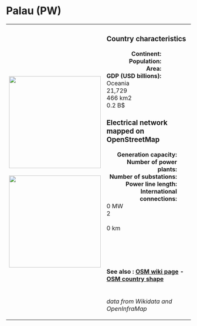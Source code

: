 # Palau (PW)

<table width="90%">
<tr>
<td>
<img src="https://upload.wikimedia.org/wikipedia/commons/4/48/Flag_of_Palau.svg" width="250">
<br><br>
<img src="https://upload.wikimedia.org/wikipedia/commons/5/57/Palau_on_the_globe_%28Southeast_Asia_centered%29_%28small_islands_magnified%29.svg" width="250"></td>
<td>
<h3>Country characteristics</h3>
<div style="display: inline-block;text-align:right;margin-right:30px;font-weight: bold;">
Continent:<br>Population:<br>Area:<br>GDP (USD billions):
</div>
<div style="display: inline-block;">
Oceania<br>21,729<br>466 km2<br>0.2 B$
</div>
<h3>Electrical network mapped on OpenStreetMap</h3>
<div style="display: inline-block;text-align:right;margin-right:30px;font-weight: bold;">Generation capacity:<br>
Number of power plants:<br>
Number of substations:<br>
Power line length:<br>
International connections:<br>
</div>
<div style="display: inline-block;">0 MW<br>
2<br>
<br>
0 km<br>
<br>
</div>

<br><br><h4>See also :
<a href="https://wiki.openstreetmap.org/wiki/Power_networks/Palau" target="_blank">OSM wiki page</a> -
<a href="https://openstreetmap.org/relation/571805" target="_blank">OSM country shape</a>
</h4>

<br><i>data from Wikidata and OpenInfraMap</i>
</td>
</tr>
</table>




